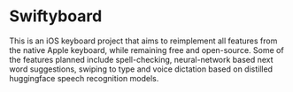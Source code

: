 # Swiftyboard

This is an iOS keyboard project that aims to reimplement all features from the native Apple keyboard, while remaining free and open-source.
Some of the features planned include spell-checking, neural-network based next word suggestions, swiping to type and voice dictation based on distilled huggingface speech recognition models.
